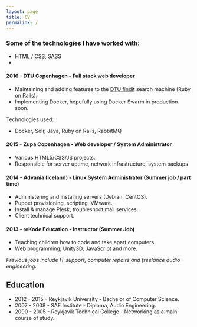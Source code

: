 ```yaml
---
layout: page
title: CV
permalink: /
---
```




### Some of the technologies I have worked with:
  * HTML / CSS, SASS
  * 

#### 2016 - DTU Copenhagen - Full stack web developer

  * Maintaining and adding features to the [DTU findit](http://findit.dtu.dk/) search machine (Ruby on Rails).
  * Implementing Docker, hopefully using Docker Swarm in production soon.
  
Technologies used:

  * Docker, Solr, Java, Ruby on Rails, RabbitMQ

#### 2015 - Zupa Copenhagen - Web developer / System Administrator
  * Various HTML5/CSS/JS projects.
  * Responsible for server uptime, network infrastructure, system backups


#### 2014 - Advania (Iceland) - Linux System Administrator (Summer job / part time)
  * Administering and installing servers (Debian, CentOS).
  * Puppet provisioning, scripting, VMware.
  * Install & manage Plesk, troubleshoot mail services.
  * Client technical support.

#### 2013 - reKode Education - Instructor (Summer Job)
  * Teaching children how to code and take apart computers.
  * Web programming, Unity3D, JavaScript and more.

*Previous jobs include IT support, computer repairs and freelance audio engineering.*


## Education 
  * 2012 - 2015 - Reykjavik University - Bachelor of Computer Science.
  * 2007 - 2008 - SAE Institute - Diploma, Audio Engineering.
  * 2000 - 2005 - Reykjavik Technical College - Networking as a main course of study.


